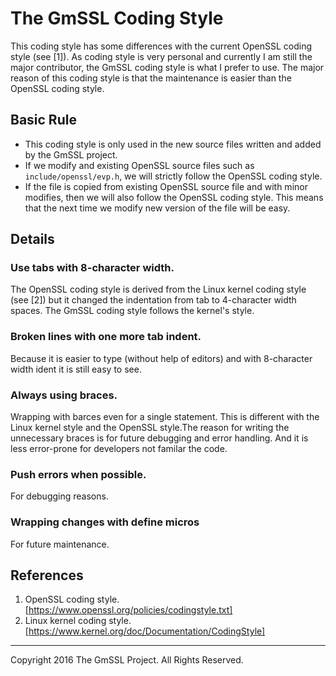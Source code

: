 # The GmSSL Coding Style

This coding style has some differences with the current OpenSSL coding style
(see [1]). As coding style is very personal and currently I am still the major contributor, the GmSSL coding style is what I prefer to use. The major reason of this coding style is that the maintenance is easier than the OpenSSL coding style.

## Basic Rule

* This coding style is only used in the new source files written and added by the GmSSL project. 
* If we modify and existing OpenSSL source files such as `include/openssl/evp.h`, we will strictly follow the OpenSSL coding style.
* If the file is copied from existing OpenSSL source file and with minor modifies, then we will also follow the OpenSSL coding style. This means that the next time we modify new version of the file will be easy.

## Details

### Use tabs with 8-character width.

The OpenSSL coding style is derived from the Linux kernel coding style (see
[2]) but it changed the indentation from tab to 4-character width spaces. The
GmSSL coding style follows the kernel's style.

### Broken lines with one more tab indent.

Because it is easier to type (without help of editors) and with 8-character width ident it is still easy to see.


### Always using braces.

Wrapping with barces even for a single statement. This is different with the Linux kernel style and the OpenSSL style.The reason for writing the unnecessary braces is for future debugging and error handling. And it is less error-prone for developers not familar the code.

### Push errors when possible.

For debugging reasons.

### Wrapping changes with define micros

For future maintenance.

## References

 1. OpenSSL coding style. [https://www.openssl.org/policies/codingstyle.txt]
 2. Linux kernel coding style. [https://www.kernel.org/doc/Documentation/CodingStyle]


------

Copyright 2016 The GmSSL Project. All Rights Reserved.
